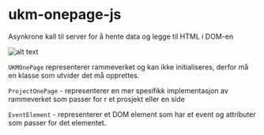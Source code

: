 # ukm-onepage-js
Asynkrone kall til server for å hente data og legge til HTML i DOM-en

![alt text](https://github.com/UKMNorge/ukm-onepage-js/blob/main/docs/diagram-ukm-one-page.png?raw=true)


`UKMOnePage` representerer rammeverket og kan ikke initialiseres, derfor må en klasse som utvider det må opprettes.


`ProjectOnePage` - representerer en mer spesifikk implementasjon av rammeverket som passer for r et prosjekt eller en side

`EventElement` - representerer et DOM element som har et event og attributer som passer for det elementet.
